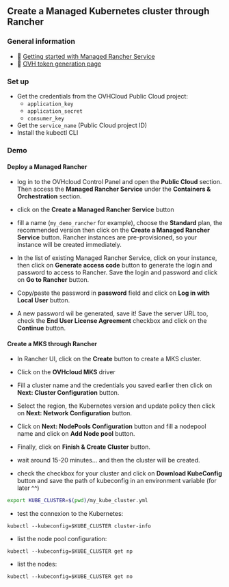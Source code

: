 ## Create a Managed Kubernetes cluster through Rancher

### General information
 - 🔗 [Getting started with Managed Rancher Service](https://help.ovhcloud.com/csm/en-gb-public-cloud-managed-rancher-service-getting-started?id=kb_article_view&sysparm_article=KB0061909)
 - 🔗 [OVH token generation page](https://www.ovh.com/auth/api/createToken?GET=/*&POST=/*&PUT=/*&DELETE=/*)

### Set up
  - Get the credentials from the OVHCloud Public Cloud project:
    - `application_key`
    - `application_secret`
    - `consumer_key`
  - Get the `service_name` (Public Cloud project ID)
  - Install the kubectl CLI

### Demo

#### Deploy a Managed Rancher

  - log in to the OVHcloud Control Panel and open the **Public Cloud** section. Then access the **Managed Rancher Service** under the **Containers & Orchestration** section.

  - click on the **Create a Managed Rancher Service** button
  - fill a name (`my_demo_rancher` for example), choose the **Standard** plan, the recommended version then click on the **Create a Managed Rancher Service** button.
  Rancher instances are pre-provisioned, so your instance will be created immediately.

  - In the list of existing Managed Rancher Service, click on your instance, then click on **Generate access code** button to generate the login and password to access to Rancher. Save the login and password and click on **Go to Rancher** button.

  -  Copy/paste the password in **password** field and click on **Log in with Local User** button.

  - A new password wil be generated, save it! Save the server URL too, check the **End User License Agreement** checkbox and click on the **Continue** button.

#### Create a MKS through Rancher

  - In Rancher UI, click on the **Create** button to create a MKS cluster.
  - Click on the **OVHcloud MKS** driver
  - Fill a cluster name and the credentials you saved earlier then click on **Next: Cluster Configuration** button.
  - Select the region, the Kubernetes version and update policy then click on **Next: Network Configuration** button.
  - Click on **Next: NodePools Configuration** button and fill a nodepool name and click on **Add Node pool** button.
  - Finally, click on **Finish & Create Cluster** button.

  - wait around 15-20 minutes... and then the cluster will be created.

  - check the checkbox for your cluster and click on **Download KubeConfig** button and save the path of kubeconfig in an environment variable (for later ^^)

```bash
export KUBE_CLUSTER=$(pwd)/my_kube_cluster.yml
```

  - test the connexion to the Kubernetes:
  
`kubectl --kubeconfig=$KUBE_CLUSTER cluster-info`

  - list the node pool configuration:

`kubectl --kubeconfig=$KUBE_CLUSTER get np`

  - list the nodes:

`kubectl --kubeconfig=$KUBE_CLUSTER get no`
